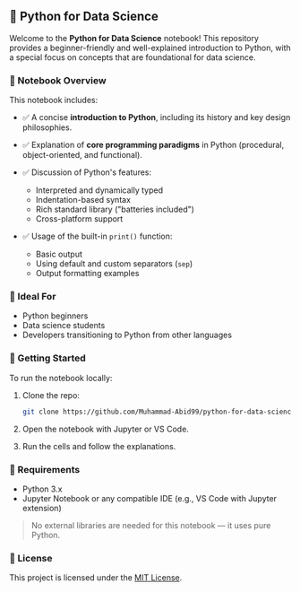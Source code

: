
## 📘 Python for Data Science

Welcome to the **Python for Data Science** notebook! This repository provides a beginner-friendly and well-explained introduction to Python, with a special focus on concepts that are foundational for data science.

### 📄 Notebook Overview

This notebook includes:

* ✅ A concise **introduction to Python**, including its history and key design philosophies.
* ✅ Explanation of **core programming paradigms** in Python (procedural, object-oriented, and functional).
* ✅ Discussion of Python's features:

  * Interpreted and dynamically typed
  * Indentation-based syntax
  * Rich standard library ("batteries included")
  * Cross-platform support
* ✅ Usage of the built-in `print()` function:

  * Basic output
  * Using default and custom separators (`sep`)
  * Output formatting examples

### 🧠 Ideal For

* Python beginners
* Data science students
* Developers transitioning to Python from other languages

### 🚀 Getting Started

To run the notebook locally:

1. Clone the repo:

   ```bash
   git clone https://github.com/Muhammad-Abid99/python-for-data-science-in-2025.git
   ```
2. Open the notebook with Jupyter or VS Code.
3. Run the cells and follow the explanations.

### 📌 Requirements

* Python 3.x
* Jupyter Notebook or any compatible IDE (e.g., VS Code with Jupyter extension)

> No external libraries are needed for this notebook — it uses pure Python.

### 📜 License

This project is licensed under the [MIT License](LICENSE).


